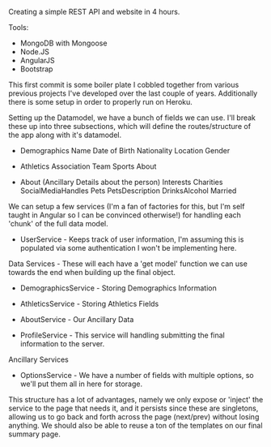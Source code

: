 Creating a simple REST API and website in 4 hours.

Tools:
- MongoDB with Mongoose
- Node.JS
- AngularJS
- Bootstrap

This first commit is some boiler plate I cobbled together from various previous projects I've developed over the last couple of years. Additionally there is some setup in order to properly run on Heroku.

Setting up the Datamodel, we have a bunch of fields we can use. I'll break these up into three subsections, which will
define the routes/structure of the app along with it's datamodel.

- Demographics
Name
Date of Birth
Nationality
Location
Gender

- Athletics
Association
Team
Sports
About

- About (Ancillary Details about the person)
Interests
Charities
SocialMediaHandles
Pets
PetsDescription
DrinksAlcohol
Married

We can setup a few services (I'm a fan of factories for this, but I'm self taught in Angular so I can be convinced otherwise!) for handling each 'chunk' of the full data model.

- UserService - Keeps track of user information, I'm assuming this is populated via some authentication I won't be implementing here.

Data Services - These will each have a 'get model' function we can use towards the end when building up the final object.

- DemographicsService - Storing Demographics Information
- AthleticsService - Storing Athletics Fields
- AboutService - Our Ancillary Data

- ProfileService - This service will handling submitting the final information to the server.

Ancillary Services
- OptionsService - We have a number of fields with multiple options, so we'll put them all in here for storage.

This structure has a lot of advantages, namely we only expose or 'inject' the service to the page that needs it, and it persists since these are singletons, allowing us to go back and forth across the page (next/prev) without losing anything. We should also be able to reuse a ton of the templates on our final summary page.

